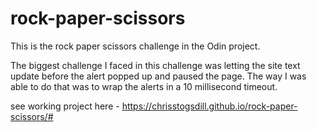 # rock-paper-scissors

This is the rock paper scissors challenge in the Odin project. 

The biggest challenge I faced in this challenge was letting the site text update before the alert popped up and paused the page. 
The way I was able to do that was to wrap the alerts in a 10 millisecond timeout.

see working project here - 
https://chrisstogsdill.github.io/rock-paper-scissors/#